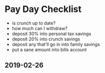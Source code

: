 # Pay Day Checklist

- is crunch up to date?
- how much can I withdraw?
- deposit 30% into personal tax savings
- deposit 20% into crunch savings
- deposit any that'll go in into family savings
- put a sane amount into bills account

## 2019-02-26
